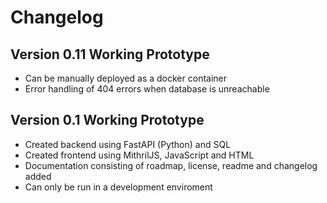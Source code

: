 # Changelog

## Version 0.11 Working Prototype

* Can be manually deployed as a docker container
* Error handling of 404 errors when database is unreachable

## Version 0.1 Working Prototype

* Created backend using FastAPI (Python) and SQL
* Created frontend using MithrilJS, JavaScript and HTML
* Documentation consisting of roadmap, license, readme and changelog added
* Can only be run in a development enviroment
